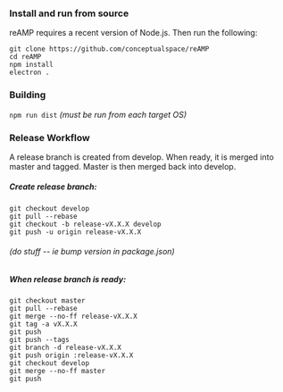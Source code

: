### Install and run from source

reAMP requires a recent version of Node.js. Then run the following:
```
git clone https://github.com/conceptualspace/reAMP
cd reAMP
npm install
electron .
```

### Building
`npm run dist`
*(must be run from each target OS)*

### Release Workflow
A release branch is created from develop. When ready, it is merged into master and tagged. Master is then merged back into develop.

##### Create release branch:
```
git checkout develop
git pull --rebase
git checkout -b release-vX.X.X develop
git push -u origin release-vX.X.X
```
###### (do stuff -- ie bump version in package.json)

##### When release branch is ready:
```
git checkout master
git pull --rebase
git merge --no-ff release-vX.X.X
git tag -a vX.X.X
git push
git push --tags
git branch -d release-vX.X.X
git push origin :release-vX.X.X
git checkout develop
git merge --no-ff master
git push
```
